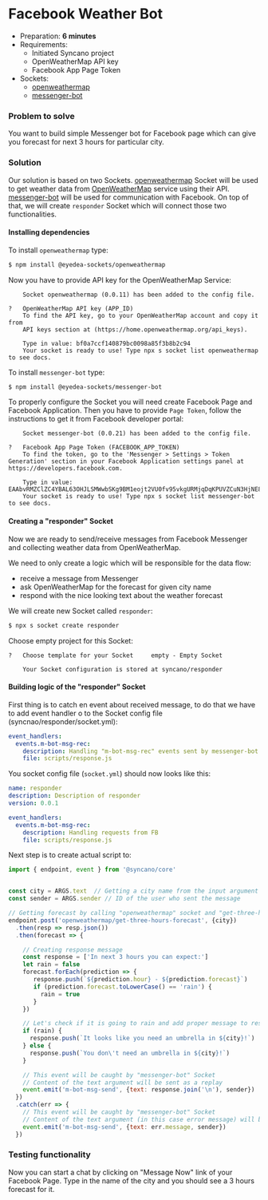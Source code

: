 # Facebook Weather Bot

- Preparation: **6 minutes**
- Requirements:
  - Initiated Syncano project
  - OpenWeatherMap API key
  - Facebook App Page Token
- Sockets:
  - [openweathermap](https://syncano.io/#/sockets/openweathermap)
  - [messenger-bot](https://syncano.io/#/sockets/messenger-bot)

### Problem to solve

You want to build simple Messenger bot for Facebook page which can give you forecast for next 3 hours for particular city.

### Solution

Our solution is based on two Sockets. [openweathermap](https://syncano.io/#/sockets/openweathermap) Socket will be used to get weather data from [OpenWeatherMap](https://openweathermap.org/) service using their API. [messenger-bot](https://syncano.io/#/sockets/messenger-bot) will be used for communication with Facebook. On top of that, we will create `responder` Socket which will connect those two functionalities.


#### Installing dependencies

To install `openweathermap` type:
```sh
$ npm install @eyedea-sockets/openweathermap
```

Now you have to provide API key for the OpenWeatherMap Service:
```
    Socket openweathermap (0.0.11) has been added to the config file.

?   OpenWeatherMap API key (APP_ID)
    To find the API key, go to your OpenWeatherMap account and copy it from
    API keys section at (https://home.openweathermap.org/api_keys).

    Type in value: bf0a7ccf140879bc0098a85f3b8b2c94
    Your socket is ready to use! Type npx s socket list openweathermap to see docs.
```

To install `messenger-bot` type:
```sh
$ npm install @eyedea-sockets/messenger-bot
```

To properly configure the Socket you will need create Facebook Page and Facebook Application.
Then you have to provide `Page Token`, follow the instructions to get it from Facebook developer portal:
```
    Socket messenger-bot (0.0.21) has been added to the config file.

?   Facebook App Page Token (FACEBOOK_APP_TOKEN)
    To find the token, go to the 'Messenger > Settings > Token Generation' section in your Facebook Application settings panel at https://developers.facebook.com.

    Type in value: EAAbvRMZClZC4YBAL63OHJLSMWwbSKg9BM1eojt2VU0fv95vkgURMjqDqKPUVZCuN3HjNE8fjt2TJfK8Jt68fwVAAltb8JnQjgpcbMHF9eqh2OiH4ZC0ftsJz3h5ZA7wKOWacDOQGte9b9Lhl3KKuvdrJJhIgjZAAeXKgUXmSkEdgZDZD
    Your socket is ready to use! Type npx s socket list messenger-bot to see docs.
```

#### Creating a "responder" Socket

Now we are ready to send/receive messages from Facebook Messenger and collecting weather data from OpenWeatherMap.

We need to only create a logic which will be responsible for the data flow:
  - receive a message from Messenger
  - ask OpenWeatherMap for the forecast for given city name
  - respond with the nice looking text about the weather forecast

We will create new Socket called `responder`:

```sh
$ npx s socket create responder
```

Choose empty project for this Socket:
```
?   Choose template for your Socket     empty - Empty Socket

    Your Socket configuration is stored at syncano/responder
```

#### Building logic of the "responder" Socket

First thing is to catch en event about received message, to do that we have to add event handler o to the Socket config file (syncnao/responder/socket.yml):

```yaml
event_handlers:
  events.m-bot-msg-rec:
    description: Handling "m-bot-msg-rec" events sent by messenger-bot when message was received
    file: scripts/response.js
```

You socket config file (`socket.yml`) should now looks like this:

```yaml
name: responder
description: Description of responder
version: 0.0.1

event_handlers:
  events.m-bot-msg-rec:
    description: Handling requests from FB
    file: scripts/response.js
```

Next step is to create actual script to:

```javascript
import { endpoint, event } from '@syncano/core'


const city = ARGS.text  // Getting a city name from the input argument
const sender = ARGS.sender // ID of the user who sent the message

// Getting forecast by calling "openweathermap" socket and "get-three-hours-forecast" endpoint
endpoint.post('openweathermap/get-three-hours-forecast', {city})
  .then(resp => resp.json())
  .then(forecast => {

    // Creating response message
    const response = ['In next 3 hours you can expect:']
    let rain = false
    forecast.forEach(prediction => {
       response.push(`${prediction.hour} - ${prediction.forecast}`)
       if (prediction.forecast.toLowerCase() == 'rain') {
         rain = true
       }
    })

    // Let's check if it is going to rain and add proper message to response
    if (rain) {
      response.push(`It looks like you need an umbrella in ${city}!`)
    } else {
      response.push(`You don\'t need an umbrella in ${city}!`)
    }

    // This event will be caught by "messenger-bot" Socket
    // Content of the text argument will be sent as a replay
    event.emit('m-bot-msg-send', {text: response.join('\n'), sender})
  })
  .catch(err => {
    // This event will be caught by "messenger-bot" Socket
    // Content of the text argument (in this case error message) will be sent as a replay
    event.emit('m-bot-msg-send', {text: err.message, sender})
  })
```

### Testing functionality

Now you can start a chat by clicking on "Message Now" link of your Facebook Page.
Type in the name of the city and you should see a 3 hours forecast for it.
